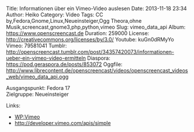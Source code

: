 Title: Informationen über ein Vimeo-Video auslesen
Date: 2013-11-18 23:34
Author: Heiko
Category: Video
Tags: CC by,Fedora,Gnome,Linux,Neueinsteiger,Ogg Theora,ohne Musik,screencast,gnome3,php,python,vimeo
Slug: vimeo_data_api
Album: https://www.openscreencast.de
Duration: 259000
License: http://creativecommons.org/licenses/by/3.0/
Youtube: kuGn0dRMyYo
Vimeo: 79581041
Tumblr: http://openscreencast.tumblr.com/post/34357420073/informationen-ueber-ein-vimeo-video-ermitteln
Diaspora: https://pod.geraspora.de/posts/853072
Oggfile: http://www.librecontent.de/openscreencast/videos/openscreencast_videos_web/vimeo_data_api.ogg

Ausgangspunkt: Fedora 17  
Zielgruppe: Neueinsteiger  

Links:

  * [WP:Vimeo](https://de.wikipedia.org/wiki/Vimeo "Link zu WP:Vimeo" )
  * <http://developer.vimeo.com/apis/simple>


